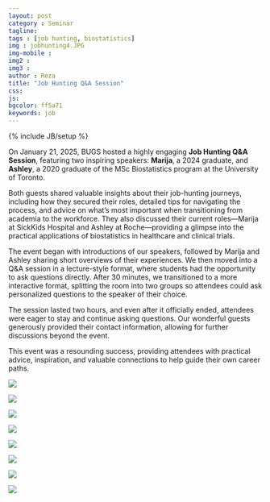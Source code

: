 ```yaml
---
layout: post
category : Seminar
tagline: 
tags : [job hunting, biostatistics]
img : jobhunting4.JPG
img-mobile : 
img2 : 
img3 : 
author : Reza
title: "Job Hunting Q&A Session"
css: 
js: 
bgcolor: ff5a71
keywords: job
---
```

{% include JB/setup %}


On January 21, 2025, BUGS hosted a highly engaging **Job Hunting Q&A Session**, featuring two inspiring speakers: **Marija**, a 2024 graduate, and **Ashley**, a 2020 graduate of the MSc Biostatistics program at the University of Toronto.
<!--more-->
Both guests shared valuable insights about their job-hunting journeys, including how they secured their roles, detailed tips for navigating the process, and advice on what’s most important when transitioning from academia to the workforce. They also discussed their current roles—Marija at SickKids Hospital and Ashley at Roche—providing a glimpse into the practical applications of biostatistics in healthcare and clinical trials.
<!--more-->
The event began with introductions of our speakers, followed by Marija and Ashley sharing short overviews of their experiences. We then moved into a Q&A session in a lecture-style format, where students had the opportunity to ask questions directly. After 30 minutes, we transitioned to a more interactive format, splitting the room into two groups so attendees could ask personalized questions to the speaker of their choice.
<!--more-->
The session lasted two hours, and even after it officially ended, attendees were eager to stay and continue asking questions. Our wonderful guests generously provided their contact information, allowing for further discussions beyond the event.
<!--more-->
This event was a resounding success, providing attendees with practical advice, inspiration, and valuable connections to help guide their own career paths.



<!--more-->

![](/assets/images/post/jobhunting1.JPG)
<!--more-->
![](/assets/images/post/jobhunting2.JPG)
<!--more-->
![](/assets/images/post/jobhunting3.JPG)
<!--more-->
![](/assets/images/post/jobhunting4.JPG)
<!--more-->
![](/assets/images/post/jobhunting5.JPG)
<!--more-->
![](/assets/images/post/jobhunting6.jpg)
<!--more-->
![](/assets/images/post/jobhunting7.jpg)
<!--more-->
![](/assets/images/post/jobhunting8.jpg)
